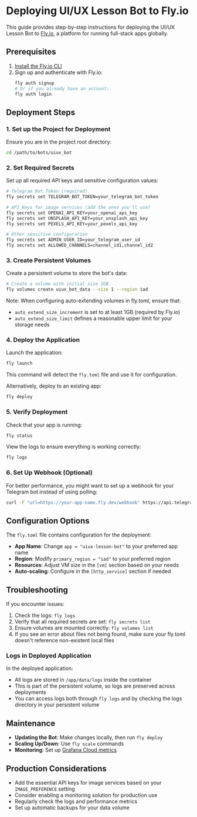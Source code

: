 # Deploying UI/UX Lesson Bot to Fly.io

This guide provides step-by-step instructions for deploying the UI/UX Lesson Bot to [Fly.io](https://fly.io), a platform for running full-stack apps globally.

## Prerequisites

1. [Install the Fly.io CLI](https://fly.io/docs/hands-on/install-flyctl/)
2. Sign up and authenticate with Fly.io:
   ```bash
   fly auth signup
   # Or if you already have an account:
   fly auth login
   ```

## Deployment Steps

### 1. Set up the Project for Deployment

Ensure you are in the project root directory:

```bash
cd /path/to/bots/uiux_bot
```

### 2. Set Required Secrets

Set up all required API keys and sensitive configuration values:

```bash
# Telegram Bot Token (required)
fly secrets set TELEGRAM_BOT_TOKEN=your_telegram_bot_token

# API Keys for image services (add the ones you'll use)
fly secrets set OPENAI_API_KEY=your_openai_api_key
fly secrets set UNSPLASH_API_KEY=your_unsplash_api_key
fly secrets set PEXELS_API_KEY=your_pexels_api_key

# Other sensitive configuration
fly secrets set ADMIN_USER_ID=your_telegram_user_id
fly secrets set ALLOWED_CHANNELS=channel_id1,channel_id2
```

### 3. Create Persistent Volumes

Create a persistent volume to store the bot's data:

```bash
# Create a volume with initial size 1GB
fly volumes create uiux_bot_data --size 1 --region iad
```

Note: When configuring auto-extending volumes in fly.toml, ensure that:
- `auto_extend_size_increment` is set to at least 1GB (required by Fly.io)
- `auto_extend_size_limit` defines a reasonable upper limit for your storage needs

### 4. Deploy the Application

Launch the application:

```bash
fly launch
```

This command will detect the `fly.toml` file and use it for configuration.

Alternatively, deploy to an existing app:

```bash
fly deploy
```

### 5. Verify Deployment

Check that your app is running:

```bash
fly status
```

View the logs to ensure everything is working correctly:

```bash
fly logs
```

### 6. Set Up Webhook (Optional)

For better performance, you might want to set up a webhook for your Telegram bot instead of using polling:

```bash
curl -F "url=https://your-app-name.fly.dev/webhook" https://api.telegram.org/bot<TELEGRAM_BOT_TOKEN>/setWebhook
```

## Configuration Options

The `fly.toml` file contains configuration for the deployment:

- **App Name**: Change `app = "uiux-lesson-bot"` to your preferred app name
- **Region**: Modify `primary_region = "iad"` to your preferred region
- **Resources**: Adjust VM size in the `[vm]` section based on your needs
- **Auto-scaling**: Configure in the `[http_service]` section if needed

## Troubleshooting

If you encounter issues:

1. Check the logs: `fly logs`
2. Verify that all required secrets are set: `fly secrets list`
3. Ensure volumes are mounted correctly: `fly volumes list`
4. If you see an error about files not being found, make sure your fly.toml doesn't reference non-existent local files

### Logs in Deployed Application

In the deployed application:
- All logs are stored in `/app/data/logs` inside the container 
- This is part of the persistent volume, so logs are preserved across deployments
- You can access logs both through `fly logs` and by checking the logs directory in your persistent volume

## Maintenance

- **Updating the Bot**: Make changes locally, then run `fly deploy`
- **Scaling Up/Down**: Use `fly scale` commands
- **Monitoring**: Set up [Grafana Cloud metrics](https://fly.io/docs/reference/metrics/)

## Production Considerations

- Add the essential API keys for image services based on your `IMAGE_PREFERENCE` setting
- Consider enabling a monitoring solution for production use
- Regularly check the logs and performance metrics
- Set up automatic backups for your data volume 